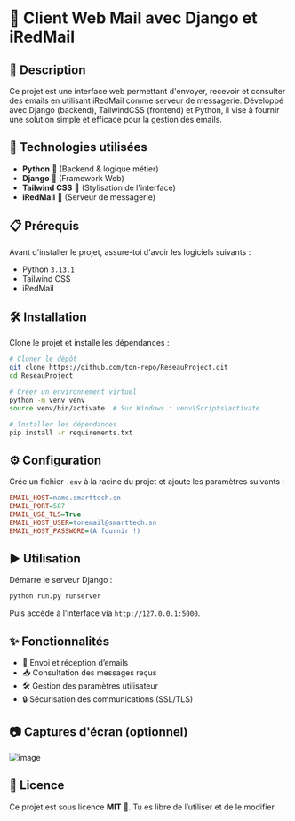 # 📧 Client Web Mail avec Django et iRedMail

## 📌 Description
Ce projet est une interface web permettant d'envoyer, recevoir et consulter des emails en utilisant iRedMail comme serveur de messagerie. Développé avec Django (backend), TailwindCSS (frontend) et Python, il vise à fournir une solution simple et efficace pour la gestion des emails.

## 🚀 Technologies utilisées
- **Python** 🐍 (Backend & logique métier)
- **Django** 🎯 (Framework Web)
- **Tailwind CSS** 🎨 (Stylisation de l'interface)
- **iRedMail** 📩 (Serveur de messagerie)

## 📋 Prérequis
Avant d'installer le projet, assure-toi d'avoir les logiciels suivants :

- Python `3.13.1`
- Tailwind CSS
- iRedMail

## 🛠 Installation

Clone le projet et installe les dépendances :
```bash
# Cloner le dépôt
git clone https://github.com/ton-repo/ReseauProject.git
cd ReseauProject

# Créer un environnement virtuel
python -m venv venv
source venv/bin/activate  # Sur Windows : venv\Scripts\activate

# Installer les dépendances
pip install -r requirements.txt
```

## ⚙️ Configuration
Crée un fichier `.env` à la racine du projet et ajoute les paramètres suivants :
```ini
EMAIL_HOST=name.smarttech.sn
EMAIL_PORT=587
EMAIL_USE_TLS=True
EMAIL_HOST_USER=tonemail@smarttech.sn
EMAIL_HOST_PASSWORD=(A fournir !)
```

## ▶️ Utilisation

Démarre le serveur Django :
```bash
python run.py runserver
```
Puis accède à l’interface via `http://127.0.0.1:5000`.

## ✨ Fonctionnalités
- 📩 Envoi et réception d’emails
- 📥 Consultation des messages reçus
- 🛠 Gestion des paramètres utilisateur
- 🔒 Sécurisation des communications (SSL/TLS)

## 📷 Captures d'écran (optionnel)
![image](https://github.com/user-attachments/assets/58a6d79c-5e4a-4321-af34-e6ab81b57897)

## 📜 Licence
Ce projet est sous licence **MIT** 📜. Tu es libre de l’utiliser et de le modifier.
